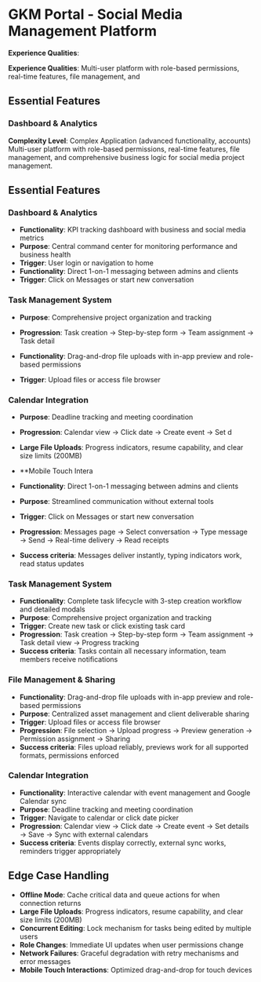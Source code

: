 # GKM Portal - Social Media Management Platform

**Experience Qualities**:

**Experience Qualities**:
Multi-user platform with role-based permissions, real-time features, file management, and 
## Essential Features
### Dashboard & Analytics

**Complexity Level**: Complex Application (advanced functionality, accounts)
Multi-user platform with role-based permissions, real-time features, file management, and comprehensive business logic for social media project management.

## Essential Features

### Dashboard & Analytics
- **Functionality**: KPI tracking dashboard with business and social media metrics
- **Purpose**: Central command center for monitoring performance and business health
- **Trigger**: User login or navigation to home
- **Functionality**: Direct 1-on-1 messaging between admins and clients
- **Trigger**: Click on Messages or start new conversation

### Task Management System
- **Purpose**: Comprehensive project organization and tracking
- **Progression**: Task creation → Step-by-step form → Team assignment → Task detail 

- **Functionality**: Drag-and-drop file uploads with in-app preview and role-based permissions
- **Trigger**: Upload files or access file browser

### Calendar Integration
- **Purpose**: Deadline tracking and meeting coordination
- **Progression**: Calendar view → Click date → Create event → Set d


- **Large File Uploads**: Progress indicators, resume capability, and clear size limits (200MB)

- **Mobile Touch Intera
- **Functionality**: Direct 1-on-1 messaging between admins and clients
- **Purpose**: Streamlined communication without external tools
- **Trigger**: Click on Messages or start new conversation
- **Progression**: Messages page → Select conversation → Type message → Send → Real-time delivery → Read receipts
- **Success criteria**: Messages deliver instantly, typing indicators work, read status updates

### Task Management System
- **Functionality**: Complete task lifecycle with 3-step creation workflow and detailed modals
- **Purpose**: Comprehensive project organization and tracking
- **Trigger**: Create new task or click existing task card
- **Progression**: Task creation → Step-by-step form → Team assignment → Task detail view → Progress tracking
- **Success criteria**: Tasks contain all necessary information, team members receive notifications

### File Management & Sharing
- **Functionality**: Drag-and-drop file uploads with in-app preview and role-based permissions
- **Purpose**: Centralized asset management and client deliverable sharing
- **Trigger**: Upload files or access file browser
- **Progression**: File selection → Upload progress → Preview generation → Permission assignment → Sharing
- **Success criteria**: Files upload reliably, previews work for all supported formats, permissions enforced

### Calendar Integration
- **Functionality**: Interactive calendar with event management and Google Calendar sync
- **Purpose**: Deadline tracking and meeting coordination
- **Trigger**: Navigate to calendar or click date picker
- **Progression**: Calendar view → Click date → Create event → Set details → Save → Sync with external calendars
- **Success criteria**: Events display correctly, external sync works, reminders trigger appropriately

## Edge Case Handling

- **Offline Mode**: Cache critical data and queue actions for when connection returns
- **Large File Uploads**: Progress indicators, resume capability, and clear size limits (200MB)
- **Concurrent Editing**: Lock mechanism for tasks being edited by multiple users
- **Role Changes**: Immediate UI updates when user permissions change
- **Network Failures**: Graceful degradation with retry mechanisms and error messages
- **Mobile Touch Interactions**: Optimized drag-and-drop for touch devices












































